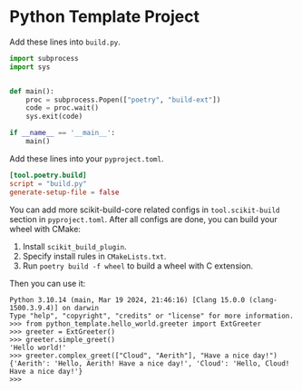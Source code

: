 # Python Template Project

Add these lines into `build.py`.

```python
import subprocess
import sys


def main():
    proc = subprocess.Popen(["poetry", "build-ext"])
    code = proc.wait()
    sys.exit(code)

if __name__ == '__main__':
    main()
```

Add these lines into your `pyproject.toml`.

```toml
[tool.poetry.build]
script = "build.py"
generate-setup-file = false
```

You can add more scikit-build-core related configs in `tool.scikit-build` section in `pyproject.toml`.
After all configs are done, you can build your wheel with CMake:

1. Install `scikit_build_plugin`.
2. Specify install rules in `CMakeLists.txt`.
3. Run `poetry build -f wheel` to build a wheel with C extension.

Then you can use it:

```
Python 3.10.14 (main, Mar 19 2024, 21:46:16) [Clang 15.0.0 (clang-1500.3.9.4)] on darwin
Type "help", "copyright", "credits" or "license" for more information.
>>> from python_template.hello_world.greeter import ExtGreeter
>>> greeter = ExtGreeter()
>>> greeter.simple_greet()
'Hello world!'
>>> greeter.complex_greet(["Cloud", "Aerith"], "Have a nice day!")
{'Aerith': 'Hello, Aerith! Have a nice day!', 'Cloud': 'Hello, Cloud! Have a nice day!'}
>>>
```